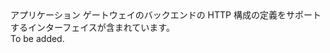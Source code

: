 <Namespace Name="Microsoft.Azure.Management.Network.Fluent.ApplicationGatewayBackendHttpConfiguration.Definition">
  <Docs>
    <summary>アプリケーション ゲートウェイのバックエンドの HTTP 構成の定義をサポートするインターフェイスが含まれています。</summary> 
    <remarks>To be added.</remarks>
  </Docs>
</Namespace>
